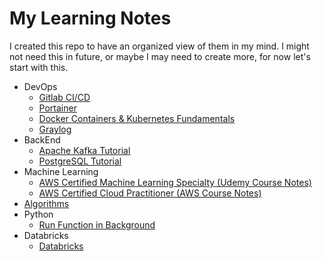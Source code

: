# My Learning Notes

I created this repo to have an organized view of them in my mind. I might not need this in future, or maybe I may need to create more, for now let's start with this.

- DevOps
    - [Gitlab CI/CD](./devops/gitlab-ci-cd.md)
    - [Portainer](./devops/portainer.md)
    - [Docker Containers & Kubernetes Fundamentals](./devops/docker_kubernetes/README.md)
    - [Graylog](./devops/graylog.md)
- BackEnd
    - [Apache Kafka Tutorial](./backend/kafka.md)
    - [PostgreSQL Tutorial](./backend/postgresql.md)
- Machine Learning
    - [AWS Certified Machine Learning Specialty (Udemy Course Notes)](./machine_learning/udemy-aws-mls-c01/README.md)
    - [AWS Certified Cloud Practitioner (AWS Course Notes)](./machine_learning/aws-clf-c02/README.md)
- [Algorithms](https://github.com/gsamil/algorithms/)
- Python
    - [Run Function in Background](./python/run_on_background.md)
- Databricks
    - [Databricks](./databricks/readme.md)
